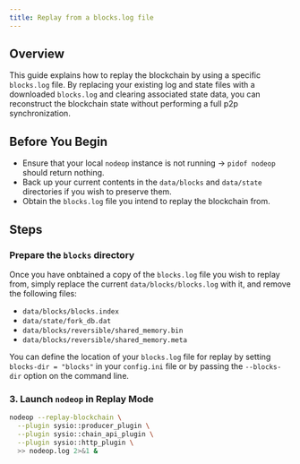 ```yaml
---
title: Replay from a blocks.log file
---
```


## Overview

This guide explains how to replay the blockchain by using a specific `blocks.log` file. By replacing your existing log and state files with a downloaded `blocks.log` and clearing associated state data, you can reconstruct the blockchain state without performing a full p2p synchronization.

## Before You Begin

* Ensure that your local `nodeop` instance is not running -> `pidof nodeop` should return nothing.
* Back up your current contents in the `data/blocks` and `data/state` directories if you wish to preserve them.
* Obtain the `blocks.log` file you intend to replay the blockchain from.

## Steps

### Prepare the `blocks` directory

Once you have onbtained a copy of the `blocks.log` file you wish to replay from, simply replace the current `data/blocks/blocks.log` with it, and remove the following files:
  
* `data/blocks/blocks.index`
* `data/state/fork_db.dat`
* `data/blocks/reversible/shared_memory.bin`
* `data/blocks/reversible/shared_memory.meta`

You can define the location of your `blocks.log` file for replay by setting `blocks-dir = "blocks"` in your `config.ini` file or by passing the `--blocks-dir` option on the command line.

### 3. Launch `nodeop` in Replay Mode

```sh
nodeop --replay-blockchain \
  --plugin sysio::producer_plugin \
  --plugin sysio::chain_api_plugin \
  --plugin sysio::http_plugin \
  >> nodeop.log 2>&1 &
```
